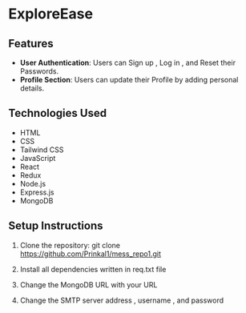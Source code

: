 # ExploreEase
 

## Features

- **User Authentication**: Users can Sign up , Log in , and Reset their Passwords.
- **Profile Section**: Users can update their Profile by adding personal details.

## Technologies Used

- HTML
- CSS
- Tailwind CSS
- JavaScript
- React
- Redux
- Node.js
- Express.js
- MongoDB

## Setup Instructions
1. Clone the repository:
   git clone https://github.com/Prinkal1/mess_repo1.git

2. Install all dependencies written in req.txt file

3. Change the MongoDB URL with your URL

4. Change the SMTP server address , username , and password 
